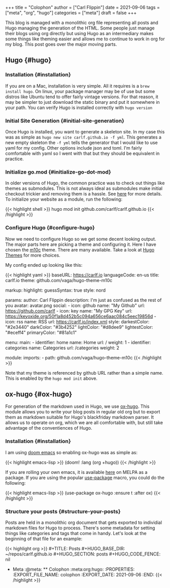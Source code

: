 +++
title = "Colophon"
author = ["Carl Flippin"]
date = 2021-09-06
tags = ["meta", "org", "hugo"]
categories = ["meta"]
draft = false
+++

This blog is managed with a monolithic org file representing all posts and Hugo
managing the generation of the HTML. Some people just manage their blogs using
org directly but using Hugo as an intermediary makes some things like theming
easier and allows me to continue to work in org for my blog. This post goes over
the major moving parts.


## Hugo {#hugo}


### Installation {#installation}

If you are on a Mac, installation is very simple. All it requires is a `brew
install hugo`. On linux, your package manager may be of use but some distros
like Ubuntu tend to offer fairly vintage versions. For that reason, it may be
simpler to just download the static binary and put it somewhere in your path.
You can verify Hugo is installed correctly with `hugo version`


### Initial Site Generation {#initial-site-generation}

Once Hugo is installed, you want to generate a skeleton site. In my case this
was as simple as `hugo new site carlf.github.io -f yml`. This generates a new
empty skeleton the `-f yml` tells the generator that I would like to use yaml
for my config. Other options include json and toml. I'm fairly comfortable with
yaml so I went with that but they should be equivalent in practice.


### Initialize go.mod {#initialize-go-dot-mod}

In older versions of Hugo, the common practice was to check out things like
themes as submodules. This is not always ideal as submodules make initial
checkout trickier and removing them is a hassle. See
[here](<https://www.hugofordevelopers.com/articles/master-hugo-modules-managing-themes-as-modules/>)
for more details. To initialize your website as a module, run the following:

{{< highlight shell >}}
hugo mod init github.com/carlf/carlf.github.io
{{< /highlight >}}


### Configure Hugo {#configure-hugo}

Now we need to configure Hugo so we get some decent looking output. The major
parts here are picking a theme and configuring it. Here I have chosen the
[m10c](<https://github.com/vaga/hugo-theme-m10c>) theme. There are many available.
Take a look at [Hugo Themes](<https://themes.gohugo.io/>) for more choices.

My config ended up looking like this:

{{< highlight yaml >}}
baseURL: https://carlf.io
languageCode: en-us
title: carlf.io
theme: github.com/vaga/hugo-theme-m10c

markup:
  highlight:
    guessSyntax: true
    style: nord

params:
  author: Carl Flippin
  description: I'm just as confused as the rest of you
  avatar: avatar.png
  social:
    - icon: github
      name: "My Github"
      url: https://github.com/carlf
    - icon: key
      name: "My GPG Key"
      url: https://keyoxide.org/50f1a8d452b5c094a656ce6aac084c5eec19856d
    - icon: rss
      name: RSS
      url: https://carlf.io/index.xml
  style:
    darkestColor: "#2e3440"
    darkColor: "#3b4252"
    lightColor: "#d8dee9"
    lightestColor: "#eceff4"
    primaryColor: "#81a1c1"

menu:
  main:
    - identifier: home
      name: Home
      url: /
      weight: 1
    - identifier: categories
      name: Categories
      url: /categories
      weight: 2

module:
  imports:
    - path: github.com/vaga/hugo-theme-m10c
{{< /highlight >}}

Note that my theme is referenced by github URL rather than a simple name. This is enabled by the `hugo mod init` above.


## ox-hugo {#ox-hugo}

For generation of the markdown used in Hugo, we use
[ox-hugo](<https://ox-hugo.scripter.co/>). This module allows you to write your
blog posts in regular old org but to export them as markdown suitable for Hugo's
blackfriday markdown parser. It allows us to operate on org, which we are all
comfortable with, but still take advantage of the conventiences of Hugo.


### Installation {#installation}

I am using [doom emacs](<https://github.com/hlissner/doom-emacs>) so enabling
ox-hugo was as simple as:

{{< highlight emacs-lisp >}}
(doom! :lang
       (org +hugo))
{{< /highlight >}}

If you are rolling your own emacs, it is available
[here](<https://melpa.org/#/ox-hugo>) on MELPA as a package. If you are using the
popular [use-package](<https://github.com/jwiegley/use-package>) macro, you could
do the following:

{{< highlight emacs-lisp >}}
(use-package ox-hugo
  :ensure t
  :after ox)
{{< /highlight >}}


### Structure your posts {#structure-your-posts}

Posts are held in a monolithic org document that gets exported to individial
markdown files for Hugo to process. There's some metadata for setting things
like categories and tags that come in handy. Let's look at the beginning of that
file for an example:

{{< highlight org >}}
#+TITLE: Posts
#+HUGO_BASE_DIR: ~/repos/carlf.github.io
#+HUGO_SECTION: posts
#+HUGO_CODE_FENCE: nil

* Meta :@meta:
** Colophon :meta:org:hugo:
:PROPERTIES:
:EXPORT_FILE_NAME: colophon
:EXPORT_DATE: 2021-09-06
:END:
{{< /highlight >}}
